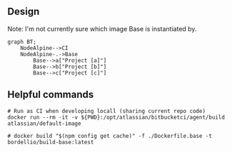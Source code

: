 ## Design

Note: I'm not currently sure which image Base is instantiated by.


```mermaid
graph BT;
    NodeAlpine-->CI
    NodeAlpine-.->Base
	    Base-->a["Project [a]"]
	    Base-->b["Project [b]"]
    	Base-->c["Project [c]"]   			
```

## Helpful commands

```
# Run as CI when developing locall (sharing current repo code)
docker run --rm -it -v ${PWD}:/opt/atlassian/bitbucketci/agent/build atlassian/default-image

# docker build "$(npm config get cache)" -f ./Dockerfile.base -t bordellio/build-base:latest
```

